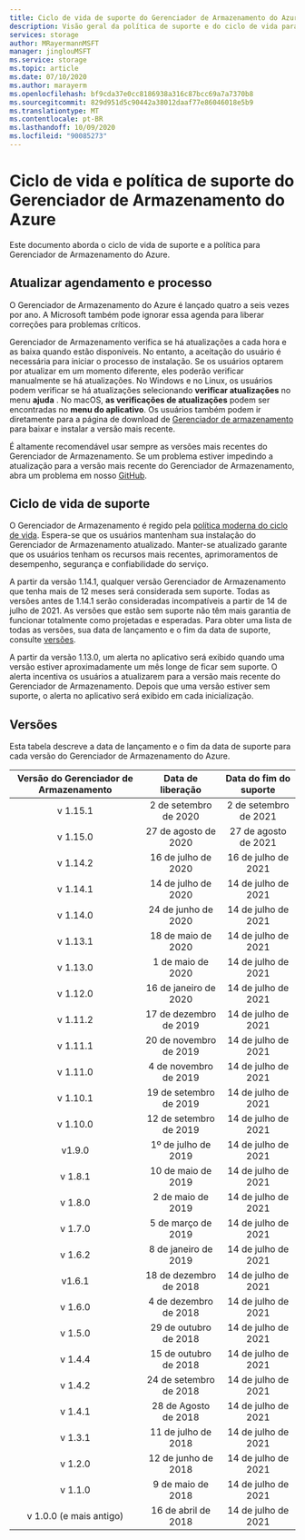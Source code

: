 ```yaml
---
title: Ciclo de vida de suporte do Gerenciador de Armazenamento do Azure | Microsoft Docs
description: Visão geral da política de suporte e do ciclo de vida para Gerenciador de Armazenamento do Azure
services: storage
author: MRayermannMSFT
manager: jinglouMSFT
ms.service: storage
ms.topic: article
ms.date: 07/10/2020
ms.author: marayerm
ms.openlocfilehash: bf9cda37e0cc8186938a316c87bcc69a7a7370b8
ms.sourcegitcommit: 829d951d5c90442a38012daaf77e86046018e5b9
ms.translationtype: MT
ms.contentlocale: pt-BR
ms.lasthandoff: 10/09/2020
ms.locfileid: "90085273"
---
```

# <a name="azure-storage-explorer-support-lifecycle-and-policy"></a>Ciclo de vida e política de suporte do Gerenciador de Armazenamento do Azure

Este documento aborda o ciclo de vida de suporte e a política para Gerenciador de Armazenamento do Azure.

## <a name="update-schedule-and-process"></a>Atualizar agendamento e processo

O Gerenciador de Armazenamento do Azure é lançado quatro a seis vezes por ano. A Microsoft também pode ignorar essa agenda para liberar correções para problemas críticos.

Gerenciador de Armazenamento verifica se há atualizações a cada hora e as baixa quando estão disponíveis. No entanto, a aceitação do usuário é necessária para iniciar o processo de instalação. Se os usuários optarem por atualizar em um momento diferente, eles poderão verificar manualmente se há atualizações. No Windows e no Linux, os usuários podem verificar se há atualizações selecionando **verificar atualizações** no menu **ajuda** . No macOS, **as verificações de atualizações** podem ser encontradas no **menu do aplicativo**. Os usuários também podem ir diretamente para a página de download de [Gerenciador de armazenamento](https://azure.microsoft.com/features/storage-explorer/) para baixar e instalar a versão mais recente.

É altamente recomendável usar sempre as versões mais recentes do Gerenciador de Armazenamento. Se um problema estiver impedindo a atualização para a versão mais recente do Gerenciador de Armazenamento, abra um problema em nosso [GitHub](https://github.com/microsoft/AzureStorageExplorer).

## <a name="support-lifecycle"></a>Ciclo de vida de suporte

O Gerenciador de Armazenamento é regido pela [política moderna do ciclo de vida](https://support.microsoft.com/help/30881/modern-lifecycle-policy). Espera-se que os usuários mantenham sua instalação do Gerenciador de Armazenamento atualizado. Manter-se atualizado garante que os usuários tenham os recursos mais recentes, aprimoramentos de desempenho, segurança e confiabilidade do serviço.

A partir da versão 1.14.1, qualquer versão Gerenciador de Armazenamento que tenha mais de 12 meses será considerada sem suporte. Todas as versões antes de 1.14.1 serão consideradas incompatíveis a partir de 14 de julho de 2021. As versões que estão sem suporte não têm mais garantia de funcionar totalmente como projetadas e esperadas. Para obter uma lista de todas as versões, sua data de lançamento e o fim da data de suporte, consulte [versões](#releases).

A partir da versão 1.13.0, um alerta no aplicativo será exibido quando uma versão estiver aproximadamente um mês longe de ficar sem suporte. O alerta incentiva os usuários a atualizarem para a versão mais recente do Gerenciador de Armazenamento. Depois que uma versão estiver sem suporte, o alerta no aplicativo será exibido em cada inicialização.

## <a name="releases"></a>Versões

Esta tabela descreve a data de lançamento e o fim da data de suporte para cada versão do Gerenciador de Armazenamento do Azure.

| Versão do Gerenciador de Armazenamento  | Data de liberação       | Data do fim do suporte |
|:-------------------------:|:------------------:|:-------------------:|
| v 1.15.1                   | 2 de setembro de 2020  | 2 de setembro de 2021   |
| v 1.15.0                   | 27 de agosto de 2020    | 27 de agosto de 2021     |
| v 1.14.2                   | 16 de julho de 2020      | 16 de julho de 2021       |
| v 1.14.1                   | 14 de julho de 2020      | 14 de julho de 2021       |
| v 1.14.0                   | 24 de junho de 2020      | 14 de julho de 2021       |
| v 1.13.1                   | 18 de maio de 2020       | 14 de julho de 2021       |
| v 1.13.0                   | 1 de maio de 2020        | 14 de julho de 2021       |
| v 1.12.0                   | 16 de janeiro de 2020   | 14 de julho de 2021       |
| v 1.11.2                   | 17 de dezembro de 2019  | 14 de julho de 2021       |
| v 1.11.1                   | 20 de novembro de 2019  | 14 de julho de 2021       |
| v 1.11.0                   | 4 de novembro de 2019   | 14 de julho de 2021       |
| v 1.10.1                   | 19 de setembro de 2019 | 14 de julho de 2021       |
| v 1.10.0                   | 12 de setembro de 2019 | 14 de julho de 2021       |
| v1.9.0                    | 1º de julho de 2019       | 14 de julho de 2021       |
| v 1.8.1                    | 10 de maio de 2019       | 14 de julho de 2021       |
| v 1.8.0                    | 2 de maio de 2019        | 14 de julho de 2021       |
| v 1.7.0                    | 5 de março de 2019      | 14 de julho de 2021       |
| v 1.6.2                    | 8 de janeiro de 2019    | 14 de julho de 2021       |
| v1.6.1                    | 18 de dezembro de 2018  | 14 de julho de 2021       |
| v 1.6.0                    | 4 de dezembro de 2018   | 14 de julho de 2021       |
| v 1.5.0                    | 29 de outubro de 2018   | 14 de julho de 2021       |
| v 1.4.4                    | 15 de outubro de 2018   | 14 de julho de 2021       |
| v 1.4.2                    | 24 de setembro de 2018 | 14 de julho de 2021       |
| v 1.4.1                    | 28 de Agosto de 2018    | 14 de julho de 2021       |
| v 1.3.1                    | 11 de julho de 2018      | 14 de julho de 2021       |
| v 1.2.0                    | 12 de junho de 2018      | 14 de julho de 2021       |
| v 1.1.0                    | 9 de maio de 2018        | 14 de julho de 2021       |
| v 1.0.0 (e mais antigo)        | 16 de abril de 2018     | 14 de julho de 2021       |
